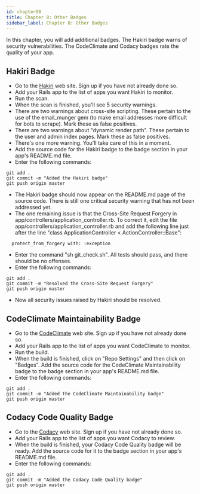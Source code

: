 ```yaml
---
id: chapter08
title: Chapter 8: Other Badges
sidebar_label: Chapter 8: Other Badges
---
```


In this chapter, you will add additional badges.  The Hakiri badge warns of security vulnerabilities.  The CodeClimate and Codacy badges rate the quality of your app.

## Hakiri Badge
* Go to the [Hakiri](https://hakiri.io/) web site.  Sign up if you have not already done so.
* Add your Rails app to the list of apps you want Hakiri to monitor.
* Run the scan.
* When the scan is finished, you'll see 5 security warnings.
* There are two warnings about cross-site scripting.  These pertain to the use of the email_munger gem (to make email addresses more difficult for bots to scrape).  Mark these as false positives.
* There are two warnings about "dynamic render path".  These pertain to the user and admin index pages.  Mark these as false positives.
* There's one more warning.  You'll take care of this in a moment.
* Add the source code for the Hakiri badge to the badge section in your app's README.md file.
* Enter the following commands:
```
git add .
git commit -m "Added the Hakiri badge"
git push origin master
```
* The Hakiri badge should now appear on the README.md page of the source code.  There is still one critical security warning that has not been addressed yet.
* The one remaining issue is that the Cross-Site Request Forgery in app/controllers/application_controller.rb.  To correct it, edit the file app/controllers/application_controller.rb and add the following line just after the line "class ApplicationController < ActionController::Base":
```
  protect_from_forgery with: :exception
```
* Enter the command "sh git_check.sh".  All tests should pass, and there should be no offenses.
* Enter the following commands:
```
git add .
git commit -m "Resolved the Cross-Site Request Forgery"
git push origin master
```
* Now all security issues raised by Hakiri should be resolved.


## CodeClimate Maintainability Badge
* Go to the [CodeClimate](https://codeclimate.com/) web site.  Sign up if you have not already done so.
* Add your Rails app to the list of apps you want CodeClimate to monitor.
* Run the build.
* When the build is finished, click on "Repo Settings" and then click on "Badges".  Add the source code for the CodeClimate Maintainability badge to the badge section in your app's README.md file.
* Enter the following commands:
```
git add .
git commit -m "Added the CodeClimate Maintainability badge"
git push origin master
```

## Codacy Code Quality Badge
* Go to the [Codacy](https://www.codacy.com/) web site.  Sign up if you have not already done so.
* Add your Rails app to the list of apps you want Codacy to review.
* When the build is finished, your Codacy Code Quality badge will be ready.  Add the source code for it to the badge section in your app's README.md file.
* Enter the following commands:
```
git add .
git commit -m "Added the Codacy Code Quality badge"
git push origin master
```
